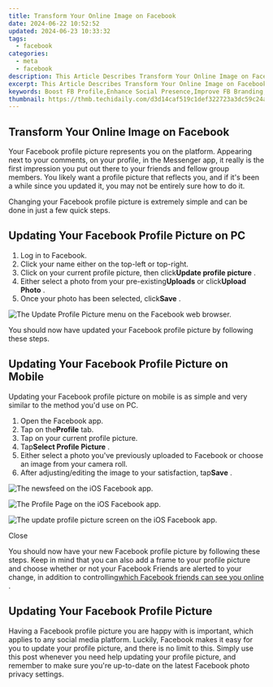 ```yaml
---
title: Transform Your Online Image on Facebook
date: 2024-06-22 10:52:52
updated: 2024-06-23 10:33:32
tags:
  - facebook
categories:
  - meta
  - facebook
description: This Article Describes Transform Your Online Image on Facebook
excerpt: This Article Describes Transform Your Online Image on Facebook
keywords: Boost FB Profile,Enhance Social Presence,Improve FB Branding,Optimize FB Page,Strengthen Online Image,Elevate Facebook Visibility,Amplify Fb Profile
thumbnail: https://thmb.techidaily.com/d3d14caf519c1def322723a3dc59c24a3c8f8aedec1a3d79fbe40024b923c7fb.jpeg
---
```


## Transform Your Online Image on Facebook

 Your Facebook profile picture represents you on the platform. Appearing next to your comments, on your profile, in the Messenger app, it really is the first impression you put out there to your friends and fellow group members. You likely want a profile picture that reflects you, and if it's been a while since you updated it, you may not be entirely sure how to do it.

 Changing your Facebook profile picture is extremely simple and can be done in just a few quick steps.

## Updating Your Facebook Profile Picture on PC

1. Log in to Facebook.
2. Click your name either on the top-left or top-right.
3. Click on your current profile picture, then click**Update profile picture** .
4. Either select a photo from your pre-existing**Uploads** or click**Upload Photo** .
5. Once your photo has been selected, click**Save** .

![The Update Profile Picture menu on the Facebook web browser.](https://static1.makeuseofimages.com/wordpress/wp-content/uploads/2022/03/facebook-pc-update-profile-pic.jpg)

 You should now have updated your Facebook profile picture by following these steps.

## Updating Your Facebook Profile Picture on Mobile

 Updating your Facebook profile picture on mobile is as simple and very similar to the method you'd use on PC.

1. Open the Facebook app.
2. Tap on the**Profile** tab.
3. Tap on your current profile picture.
4. Tap**Select Profile Picture** .
5. Either select a photo you've previously uploaded to Facebook or choose an image from your camera roll.
6. After adjusting/editing the image to your satisfaction, tap**Save** .

![The newsfeed on the iOS Facebook app.](https://static1.makeuseofimages.com/wordpress/wp-content/uploads/2022/03/IMG_6161.jpg)

![The Profile Page on the iOS Facebook app.](https://static1.makeuseofimages.com/wordpress/wp-content/uploads/2022/03/IMG_6163.jpg)

![The update profile picture screen on the iOS Facebook app.](https://static1.makeuseofimages.com/wordpress/wp-content/uploads/2022/03/IMG_6164.jpg)

Close

 You should now have your new Facebook profile picture by following these steps. Keep in mind that you can also add a frame to your profile picture and choose whether or not your Facebook Friends are alerted to your change, in addition to controlling[which Facebook friends can see you online](https://www.makeuseof.com/tag/decide-which-facebook-friends-see-you-online-and-which-dont-the-easy-way/) .

## Updating Your Facebook Profile Picture

 Having a Facebook profile picture you are happy with is important, which applies to any social media platform. Luckily, Facebook makes it easy for you to update your profile picture, and there is no limit to this. Simply use this post whenever you need help updating your profile picture, and remember to make sure you're up-to-date on the latest Facebook photo privacy settings.


<ins class="adsbygoogle"
     style="display:block"
     data-ad-format="autorelaxed"
     data-ad-client="ca-pub-7571918770474297"
     data-ad-slot="1223367746"></ins>



<ins class="adsbygoogle"
     style="display:block"
     data-ad-client="ca-pub-7571918770474297"
     data-ad-slot="8358498916"
     data-ad-format="auto"
     data-full-width-responsive="true"></ins>
